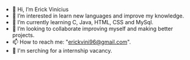- 👋 Hi, I’m Erick Vinícius
- 👀 I’m interested in learn new languages and improve my knowledge.
- 🌱 I’m currently learning C, Java, HTML, CSS and MySql.
- 💞️ I’m looking to collaborate improving myself and making better projects.
- 📫 How to reach me: "erickvini96@gmail.com".
- 📑 I'm serching for a internship vacancy.
